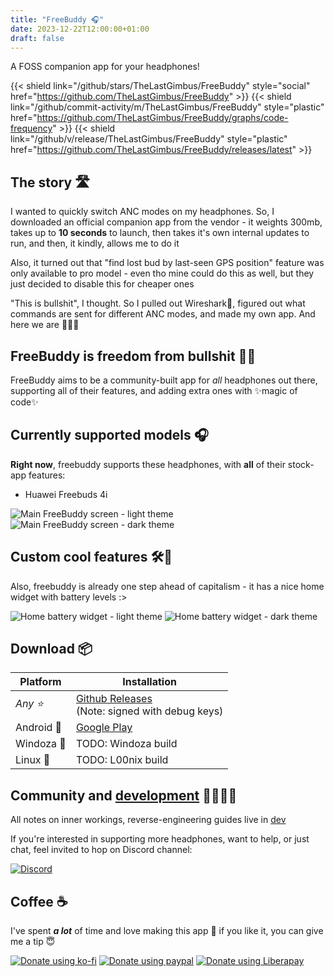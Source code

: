 ```yaml
---
title: "FreeBuddy 🎧"
date: 2023-12-22T12:00:00+01:00
draft: false
---
```


A FOSS companion app for your headphones!

{{< shield link="/github/stars/TheLastGimbus/FreeBuddy" style="social" href="https://github.com/TheLastGimbus/FreeBuddy" >}}
{{< shield link="/github/commit-activity/m/TheLastGimbus/FreeBuddy" style="plastic" href="https://github.com/TheLastGimbus/FreeBuddy/graphs/code-frequency" >}}
{{< shield link="/github/v/release/TheLastGimbus/FreeBuddy" style="plastic" href="https://github.com/TheLastGimbus/FreeBuddy/releases/latest" >}}

## The story 🛣️
I wanted to quickly switch ANC modes on my headphones. So, I downloaded an official companion app from the vendor - it weights 300mb, takes up to **10 seconds** to launch, then takes it's own internal updates to run, and then, it kindly, allows me to do it

Also, it turned out that "find lost bud by last-seen GPS position" feature was only available to pro model - even tho mine could do this as well, but they just decided to disable this for cheaper ones

"This is bullshit", I thought. So I pulled out Wireshark🦈, figured out what commands are sent for different ANC modes, and made my own app. And here we are 🎉🎉🎉

## FreeBuddy is freedom from bullshit 🚫💩

FreeBuddy aims to be a community-built app for *all* headphones out there, supporting all of their features, and adding extra ones with ✨magic of code✨

## Currently supported models 🎧

**Right now**, freebuddy supports these headphones, with **all** of their stock-app features:
- Huawei Freebuds 4i

![Main FreeBuddy screen - light theme](freebuddy-light.png) ![Main FreeBuddy screen - dark theme](freebuddy-dark.png)

## Custom cool features 🛠️💅

Also, freebuddy is already one step ahead of capitalism - it has a nice home widget with battery levels :>

![Home battery widget - light theme](widgets-light.png) ![Home battery widget - dark theme](widgets-dark.png) 

## Download 📦

| Platform   | Installation        |
|------------|---------------------|
| _Any ⭐_   | [Github Releases](https://github.com/TheLastGimbus/FreeBuddy/releases)<br/>(Note: signed with debug keys) |
| Android 🤖  | [Google Play](https://play.google.com/store/apps/details?id=com.lastgimbus.the.freebuddy) |
| Windoza 💩  | TODO: Windoza build |
| Linux 🐧   | TODO: L00nix build  |

## Community and [development](dev) 👨‍💻👩‍💻

All notes on inner workings, reverse-engineering guides live in [dev](dev)

If you're interested in supporting more headphones, want to help, or just chat, feel invited to hop on Discord channel:

[![Discord](https://img.shields.io/badge/Discord-7289DA?style=for-the-badge&logo=discord&logoColor=white)](https://discord.gg/fYS98UE5Cu)

## Coffee ☕

I've spent _**a lot**_ of time and love making this app 💖 if you like it, you can give me a tip 😇

[![Donate using ko-fi](https://ko-fi.com/img/githubbutton_sm.svg)](https://ko-fi.com/A0A6HO71P)
[![Donate using paypal](https://img.shields.io/badge/Donate-PayPal-blue.svg?logo=paypal&style=for-the-badge)](https://www.paypal.me/TheLastGimbus)
[![Donate using Liberapay](https://liberapay.com/assets/widgets/donate.svg)](https://liberapay.com/TheLastGimbus/donate)
